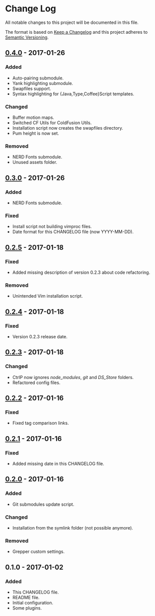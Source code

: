 # Change Log
All notable changes to this project will be documented in this file.

The format is based on [Keep a Changelog](http://keepachangelog.com/) 
and this project adheres to [Semantic Versioning](http://semver.org/).

## [0.4.0] - 2017-01-26
### Added
- Auto-pairing submodule.
- Yank highlighting submodule.
- Swapfiles support.
- Syntax highlighting for {Java,Type,Coffee}Script templates.

### Changed
- Buffer motion maps.
- Switched CF Utils for ColdFusion Utils.
- Installation script now creates the swapfiles directory.
- Pum height is now set.

### Removed
- NERD Fonts submodule.
- Unused assets folder.

## [0.3.0] - 2017-01-26
### Added
- NERD Fonts submodule.

### Fixed
- Install script not building vimproc files.
- Date format for this CHANGELOG file (now YYYY-MM-DD).

## [0.2.5] - 2017-01-18
### Fixed
- Added missing description of version 0.2.3 about code refactoring.

### Removed
- Unintended Vim installation script.

## [0.2.4] - 2017-01-18
### Fixed
- Version 0.2.3 release date.

## [0.2.3] - 2017-01-18
### Changed
- CtrlP now ignores *node_modules*, *git* and *DS_Store* folders.
- Refactored config files.

## [0.2.2] - 2017-01-16
### Fixed
- Fixed tag comparison links.

## [0.2.1] - 2017-01-16
### Fixed
- Added missing date in this CHANGELOG file.

## [0.2.0] - 2017-01-16
### Added
- Git submodules update script.

### Changed
- Installation from the symlink folder (not possible anymore).

### Removed
- Grepper custom settings.

## 0.1.0 - 2017-01-02
### Added
- This CHANGELOG file.
- README file.
- Initial configuration.
- Some plugins.

[0.4.0]: https://github.com/gsanches/vim-settings/compare/v0.3.0...v0.4.0
[0.3.0]: https://github.com/gsanches/vim-settings/compare/v0.2.5...v0.3.0
[0.2.5]: https://github.com/gsanches/vim-settings/compare/v0.2.4...v0.2.5
[0.2.4]: https://github.com/gsanches/vim-settings/compare/v0.2.3...v0.2.4
[0.2.3]: https://github.com/gsanches/vim-settings/compare/v0.2.2...v0.2.3
[0.2.2]: https://github.com/gsanches/vim-settings/compare/v0.2.1...v0.2.2
[0.2.1]: https://github.com/gsanches/vim-settings/compare/v0.2.0...v0.2.1
[0.2.0]: https://github.com/gsanches/vim-settings/compare/v0.1.0...v0.2.0

